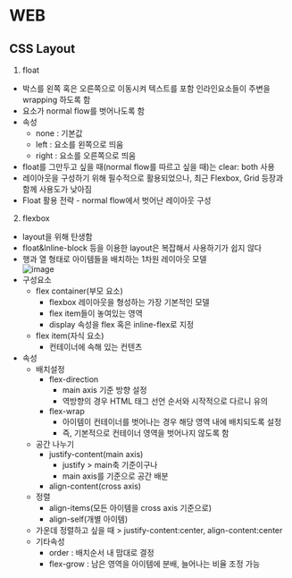 # WEB
## CSS Layout
1. float
- 박스를 왼쪽 혹은 오른쪽으로 이동시켜 텍스트를 포함 인라인요소들이 주변을 wrapping 하도록 함
- 요소가 normal flow를 벗어나도록 함
- 속성
  - none : 기본값
  - left : 요소를 왼쪽으로 띄움
  - right : 요소를 오른쪽으로 띄움
- float를 그만두고 싶을 때(normal flow를 따르고 싶을 때)는 clear: both 사용
- 레이아웃을 구성하기 위해 필수적으로 활용되었으나, 최근 Flexbox, Grid 등장과 함께 사용도가 낮아짐
- Float 활용 전략 - normal flow에서 벗어난 레이아웃 구성

2. flexbox
- layout을 위해 탄생함
- float&lnline-block 등을 이용한 layout은 복잡해서 사용하기가 쉽지 않다
- 행과 열 형태로 아이템들을 배치하는 1차원 레이아웃 모델  
 ![image](https://user-images.githubusercontent.com/122499274/223888399-63047735-d018-4e2b-b241-699577689bf4.png)
- 구성요소
  - flex container(부모 요소)
    - flexbox 레이아웃을 형성하는 가장 기본적인 모델
    - flex item들이 놓여있는 영역
    - display 속성을 flex 혹은 inline-flex로 지정
  - flex item(자식 요소)
    - 컨테이너에 속해 있는 컨텐츠
- 속성
  - 배치설정
    - flex-direction
      - main axis 기준 방향 설정
      - 역방향의 경우 HTML 태그 선언 순서와 시작적으로 다르니 유의
    - flex-wrap
      - 아이템이 컨테이너를 벗어나는 경우 해당 영역 내에 배치되도록 설정
      - 즉, 기본적으로 컨테이너 영역을 벗어나지 않도록 함
  - 공간 나누기
    - justify-content(main axis)
      - justify > main축 기준이구나
      - main axis를 기준으로 공간 배분
    - align-content(cross axis)
  - 정렬
    - align-items(모든 아이템을 cross axis 기준으로)
    - align-self(개별 아이템)
  - 가운데 정렬하고 싶을 때 > justify-content:center, align-content:center
  - 기타속성
    - order : 배치순서 내 맘대로 결정
    - flex-grow : 남은 영역을 아이템에 분배, 늘어나는 비율 조정 가능